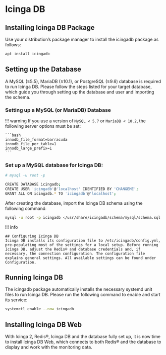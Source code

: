 # Icinga DB

## Installing Icinga DB Package
Use your distribution’s package manager to install the icingadb package as follows:

```bash
apt install icingadb
```


## Setting up the Database

A MySQL (≥5.5), MariaDB (≥10.1), or PostgreSQL (≥9.6) database is required to run Icinga DB. Please follow the steps listed for your target database, which guide you through setting up the database and user and importing the schema.

### Setting up a MySQL (or MariaDB) Database

!!! warning 
    If you use a version of `MySQL < 5.7` or `MariaDB < 10.2`, the following server options must be set:


    ```bash
    innodb_file_format=barracuda
    innodb_file_per_table=1
    innodb_large_prefix=1
    ```
### Set up a MySQL database for Icinga DB:

```bash
# mysql -u root -p

CREATE DATABASE icingadb;
CREATE USER 'icingadb'@'localhost' IDENTIFIED BY 'CHANGEME';
GRANT ALL ON icingadb.* TO 'icingadb'@'localhost';
```

After creating the database, import the Icinga DB schema using the following command:


```bash
mysql -u root -p icingadb </usr/share/icingadb/schema/mysql/schema.sql
```


!!! info 

    ## Configuring Icinga DB
    Icinga DB installs its configuration file to /etc/icingadb/config.yml, pre-populating most of the settings for a local setup. Before running Icinga DB, adjust the Redis® and database credentials and, if necessary, the connection configuration. The configuration file explains general settings. All available settings can be found under Configuration.


## Running Icinga DB
The icingadb package automatically installs the necessary systemd unit files to run Icinga DB. Please run the following command to enable and start its service:

```bash
systemctl enable --now icingadb
```

## Installing Icinga DB Web
With Icinga 2, Redis®, Icinga DB and the database fully set up, it is now time to install Icinga DB Web, which connects to both Redis® and the database to display and work with the monitoring data.
